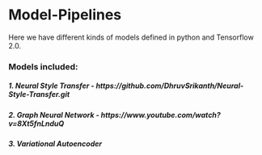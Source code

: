 <h1>Model-Pipelines </h1>

Here we have different kinds of models defined in python and Tensorflow 2.0.
<h3>Models included:</h3>
<h5>1. Neural Style Transfer -
https://github.com/DhruvSrikanth/Neural-Style-Transfer.git </h5>
<h5>2. Graph Neural Network -
https://www.youtube.com/watch?v=8Xt5fnLnduQ </h5>
<h5>3. Variational Autoencoder </h5>


